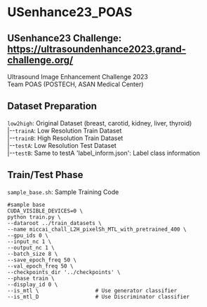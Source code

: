 # USenhance23_POAS

## USenhance23 Challenge: https://ultrasoundenhance2023.grand-challenge.org/

Ultrasound Image Enhancement Challenge 2023  
Team POAS (POSTECH, ASAN Medical Center)

## Dataset Preparation

`low2high`: Original Dataset (breast, carotid, kidney, liver, thyroid)  
|--`trainA`: Low Resolution Train Dataset   
|--`trainB`: High Resolution Train Dataset  
|--`testA`: Low Resolution Test Dataset  
|--`testB`: Same to testA
'label_inform.json': Label class information

## Train/Test Phase

`sample_base.sh`: Sample Training Code



```shell
#sample base
CUDA_VISIBLE_DEVICES=0 \
python train.py \
--dataroot ../train_datasets \
--name miccai_chall_L2H_pixelSh_MTL_with_pretrained_400 \
--gpu_ids 0 \
--input_nc 1 \
--output_nc 1 \
--batch_size 8 \
--save_epoch_freq 50 \
--val_epoch_freq 50 \
--checkpoints_dir '../checkpoints' \
--phase train \
--display_id 0 \
--is_mtl \                  # Use generator classifier
--is_mtl_D                  # Use Discriminator classifier

```
